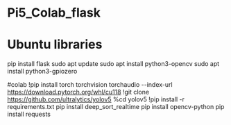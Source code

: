 # Pi5_Colab_flask
# Ubuntu libraries
pip install flask
sudo apt update
sudo apt install python3-opencv
sudo apt install python3-gpiozero

#colab
!pip install torch torchvision torchaudio --index-url https://download.pytorch.org/whl/cu118
!git clone https://github.com/ultralytics/yolov5
%cd yolov5
!pip install -r requirements.txt
pip install deep_sort_realtime
pip install opencv-python
pip install requests
